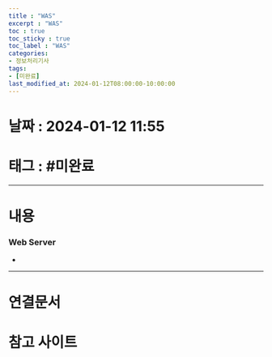 ```yaml
---
title : "WAS"
excerpt : "WAS"
toc : true
toc_sticky : true
toc_label : "WAS"
categories:
- 정보처리기사
tags:
- [미완료]
last_modified_at: 2024-01-12T08:00:00-10:00:00
---
```


# 날짜 : 2024-01-12 11:55

# 태그 : #미완료 
---

# 내용

### Web Server
- 

---

# 연결문서 

# 참고 사이트
